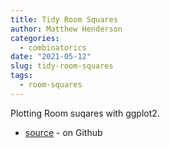 ```yaml
---
title: Tidy Room Squares
author: Matthew Henderson
categories:
  - combinatorics
date: "2021-05-12"
slug: tidy-room-squares
tags:
  - room-squares
---
```


Plotting Room suqares with ggplot2.

- [source](https://github.com/MHenderson/tidy-room-squares) - on Github
